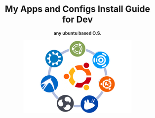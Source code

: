 <div align="center">
	<h1> My Apps and Configs Install Guide for Dev </h1>
	<p>
	<b> any ubuntu based O.S. </b>
	</p>
  <a href="https://ubuntu.com/download/flavours" target="_blank">
		<img src="media/ubuntu-flavors.png" alt="Ubuntu Flavors">
	</a>
	<br>
	<br>
</div>
